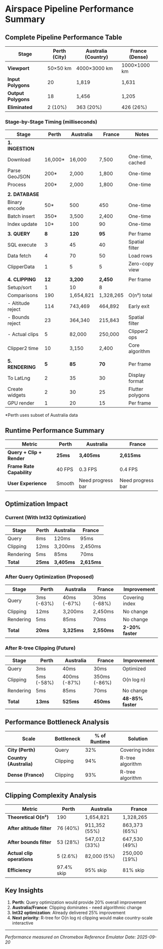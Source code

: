 # Airspace Pipeline Performance Summary

## Complete Pipeline Performance Table

| **Stage** | **Perth (City)** | **Australia (Country)** | **France (Dense)** |
|-----------|------------------|-------------------------|-------------------|
| **Viewport** | 50×50 km | 4000×3000 km | 1000×1000 km |
| **Input Polygons** | 20 | 1,819 | 1,631 |
| **Output Polygons** | 18 | 1,456 | 1,205 |
| **Eliminated** | 2 (10%) | 363 (20%) | 426 (26%) |

### Stage-by-Stage Timing (milliseconds)

| **Stage** | **Perth** | **Australia** | **France** | **Notes** |
|-----------|-----------|---------------|------------|-----------|
| **1. INGESTION** | | | | |
| Download | 16,000* | 16,000 | 7,500 | One-time, cached |
| Parse GeoJSON | 200* | 2,000 | 1,800 | One-time |
| Process | 200* | 2,000 | 1,800 | One-time |
| | | | | |
| **2. DATABASE** | | | | |
| Binary encode | 50* | 500 | 450 | One-time |
| Batch insert | 350* | 3,500 | 2,400 | One-time |
| Index update | 10* | 100 | 90 | One-time |
| | | | | |
| **3. QUERY** | **8** | **120** | **95** | Per frame |
| SQL execute | 3 | 45 | 40 | Spatial filter |
| Data fetch | 4 | 70 | 50 | Load rows |
| ClipperData | 1 | 5 | 5 | Zero-copy view |
| | | | | |
| **4. CLIPPING** | **12** | **3,200** | **2,450** | Per frame |
| Setup/sort | 1 | 10 | 8 | |
| Comparisons | 190 | 1,654,821 | 1,328,265 | O(n²) total |
| - Altitude reject | 114 | 743,469 | 464,892 | Early exit |
| - Bounds reject | 23 | 364,340 | 215,843 | Spatial filter |
| - Actual clips | 5 | 82,000 | 250,000 | Clipper2 ops |
| Clipper2 time | 10 | 3,150 | 2,400 | Core algorithm |
| | | | | |
| **5. RENDERING** | **5** | **85** | **70** | Per frame |
| To LatLng | 2 | 35 | 30 | Display format |
| Create widgets | 2 | 30 | 25 | Flutter polygons |
| GPU render | 1 | 20 | 15 | Per frame |

*Perth uses subset of Australia data

## Runtime Performance Summary

| **Metric** | **Perth** | **Australia** | **France** |
|------------|-----------|---------------|------------|
| **Query + Clip + Render** | **25ms** | **3,405ms** | **2,615ms** |
| **Frame Rate Capability** | 40 FPS | 0.3 FPS | 0.4 FPS |
| **User Experience** | Smooth | Need progress bar | Need progress bar |

## Optimization Impact

### Current (With Int32 Optimization)

| **Stage** | **Perth** | **Australia** | **France** |
|-----------|-----------|---------------|------------|
| Query | 8ms | 120ms | 95ms |
| Clipping | 12ms | 3,200ms | 2,450ms |
| Rendering | 5ms | 85ms | 70ms |
| **Total** | **25ms** | **3,405ms** | **2,615ms** |

### After Query Optimization (Proposed)

| **Stage** | **Perth** | **Australia** | **France** | **Improvement** |
|-----------|-----------|---------------|------------|-----------------|
| Query | 3ms (-63%) | 40ms (-67%) | 30ms (-68%) | Covering index |
| Clipping | 12ms | 3,200ms | 2,450ms | No change |
| Rendering | 5ms | 85ms | 70ms | No change |
| **Total** | **20ms** | **3,325ms** | **2,550ms** | **2-20% faster** |

### After R-tree Clipping (Future)

| **Stage** | **Perth** | **Australia** | **France** | **Improvement** |
|-----------|-----------|---------------|------------|-----------------|
| Query | 3ms | 40ms | 30ms | Optimized |
| Clipping | 5ms (-58%) | 400ms (-87%) | 350ms (-86%) | O(n log n) |
| Rendering | 5ms | 85ms | 70ms | No change |
| **Total** | **13ms** | **525ms** | **450ms** | **48-85% faster** |

## Performance Bottleneck Analysis

| **Scale** | **Bottleneck** | **% of Runtime** | **Solution** |
|-----------|----------------|------------------|--------------|
| **City (Perth)** | Query | 32% | Covering index |
| **Country (Australia)** | Clipping | 94% | R-tree algorithm |
| **Dense (France)** | Clipping | 93% | R-tree algorithm |

## Clipping Complexity Analysis

| **Metric** | **Perth** | **Australia** | **France** |
|------------|-----------|---------------|------------|
| **Theoretical O(n²)** | 190 | 1,654,821 | 1,328,265 |
| **After altitude filter** | 76 (40%) | 911,352 (55%) | 863,373 (65%) |
| **After bounds filter** | 53 (28%) | 547,012 (33%) | 647,530 (49%) |
| **Actual clip operations** | 5 (2.6%) | 82,000 (5%) | 250,000 (19%) |
| **Efficiency** | 97.4% skip | 95% skip | 81% skip |

## Key Insights

1. **Perth**: Query optimization would provide 20% overall improvement
2. **Australia/France**: Clipping dominates - need algorithmic change
3. **Int32 optimization**: Already delivered 25% improvement
4. **Next priority**: R-tree for O(n log n) clipping would make country-scale interactive

---
*Performance measured on Chromebox Reference Emulator*
*Date: 2025-09-20*